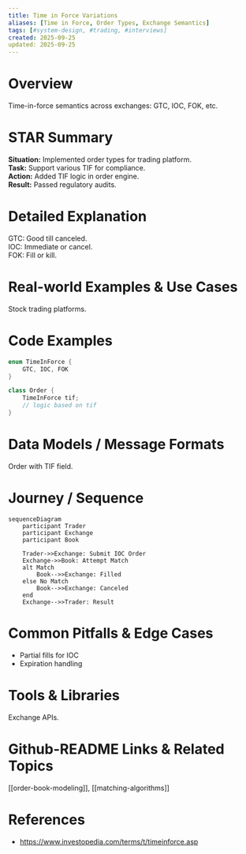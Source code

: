 ```yaml
---
title: Time in Force Variations
aliases: [Time in Force, Order Types, Exchange Semantics]
tags: [#system-design, #trading, #interviews]
created: 2025-09-25
updated: 2025-09-25
---
```


# Overview

Time-in-force semantics across exchanges: GTC, IOC, FOK, etc.

# STAR Summary

**Situation:** Implemented order types for trading platform.  
**Task:** Support various TIF for compliance.  
**Action:** Added TIF logic in order engine.  
**Result:** Passed regulatory audits.

# Detailed Explanation

GTC: Good till canceled.  
IOC: Immediate or cancel.  
FOK: Fill or kill.

# Real-world Examples & Use Cases

Stock trading platforms.

# Code Examples

```java
enum TimeInForce {
    GTC, IOC, FOK
}

class Order {
    TimeInForce tif;
    // logic based on tif
}
```

# Data Models / Message Formats

Order with TIF field.

# Journey / Sequence

```mermaid
sequenceDiagram
    participant Trader
    participant Exchange
    participant Book

    Trader->>Exchange: Submit IOC Order
    Exchange->>Book: Attempt Match
    alt Match
        Book-->>Exchange: Filled
    else No Match
        Book-->>Exchange: Canceled
    end
    Exchange-->>Trader: Result
```

# Common Pitfalls & Edge Cases

- Partial fills for IOC  
- Expiration handling

# Tools & Libraries

Exchange APIs.

# Github-README Links & Related Topics

[[order-book-modeling]], [[matching-algorithms]]

# References

- https://www.investopedia.com/terms/t/timeinforce.asp